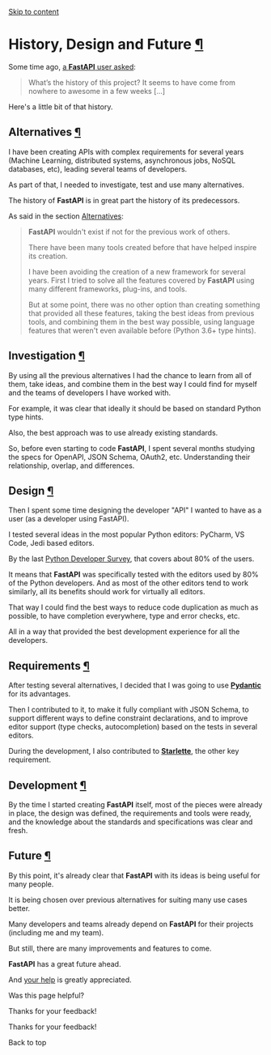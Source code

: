 [Skip to content](https://fastapi.tiangolo.com/history-design-future/#history-design-and-future)

# History, Design and Future [¶](https://fastapi.tiangolo.com/history-design-future/\#history-design-and-future "Permanent link")

Some time ago, [a **FastAPI** user asked](https://github.com/fastapi/fastapi/issues/3#issuecomment-454956920):

> What’s the history of this project? It seems to have come from nowhere to awesome in a few weeks \[...\]

Here's a little bit of that history.

## Alternatives [¶](https://fastapi.tiangolo.com/history-design-future/\#alternatives "Permanent link")

I have been creating APIs with complex requirements for several years (Machine Learning, distributed systems, asynchronous jobs, NoSQL databases, etc), leading several teams of developers.

As part of that, I needed to investigate, test and use many alternatives.

The history of **FastAPI** is in great part the history of its predecessors.

As said in the section [Alternatives](https://fastapi.tiangolo.com/alternatives/):

> **FastAPI** wouldn't exist if not for the previous work of others.
>
> There have been many tools created before that have helped inspire its creation.
>
> I have been avoiding the creation of a new framework for several years. First I tried to solve all the features covered by **FastAPI** using many different frameworks, plug-ins, and tools.
>
> But at some point, there was no other option than creating something that provided all these features, taking the best ideas from previous tools, and combining them in the best way possible, using language features that weren't even available before (Python 3.6+ type hints).

## Investigation [¶](https://fastapi.tiangolo.com/history-design-future/\#investigation "Permanent link")

By using all the previous alternatives I had the chance to learn from all of them, take ideas, and combine them in the best way I could find for myself and the teams of developers I have worked with.

For example, it was clear that ideally it should be based on standard Python type hints.

Also, the best approach was to use already existing standards.

So, before even starting to code **FastAPI**, I spent several months studying the specs for OpenAPI, JSON Schema, OAuth2, etc. Understanding their relationship, overlap, and differences.

## Design [¶](https://fastapi.tiangolo.com/history-design-future/\#design "Permanent link")

Then I spent some time designing the developer "API" I wanted to have as a user (as a developer using FastAPI).

I tested several ideas in the most popular Python editors: PyCharm, VS Code, Jedi based editors.

By the last [Python Developer Survey](https://www.jetbrains.com/research/python-developers-survey-2018/#development-tools), that covers about 80% of the users.

It means that **FastAPI** was specifically tested with the editors used by 80% of the Python developers. And as most of the other editors tend to work similarly, all its benefits should work for virtually all editors.

That way I could find the best ways to reduce code duplication as much as possible, to have completion everywhere, type and error checks, etc.

All in a way that provided the best development experience for all the developers.

## Requirements [¶](https://fastapi.tiangolo.com/history-design-future/\#requirements "Permanent link")

After testing several alternatives, I decided that I was going to use [**Pydantic**](https://docs.pydantic.dev/) for its advantages.

Then I contributed to it, to make it fully compliant with JSON Schema, to support different ways to define constraint declarations, and to improve editor support (type checks, autocompletion) based on the tests in several editors.

During the development, I also contributed to [**Starlette**](https://www.starlette.io/), the other key requirement.

## Development [¶](https://fastapi.tiangolo.com/history-design-future/\#development "Permanent link")

By the time I started creating **FastAPI** itself, most of the pieces were already in place, the design was defined, the requirements and tools were ready, and the knowledge about the standards and specifications was clear and fresh.

## Future [¶](https://fastapi.tiangolo.com/history-design-future/\#future "Permanent link")

By this point, it's already clear that **FastAPI** with its ideas is being useful for many people.

It is being chosen over previous alternatives for suiting many use cases better.

Many developers and teams already depend on **FastAPI** for their projects (including me and my team).

But still, there are many improvements and features to come.

**FastAPI** has a great future ahead.

And [your help](https://fastapi.tiangolo.com/help-fastapi/) is greatly appreciated.

Was this page helpful?






Thanks for your feedback!






Thanks for your feedback!


Back to top